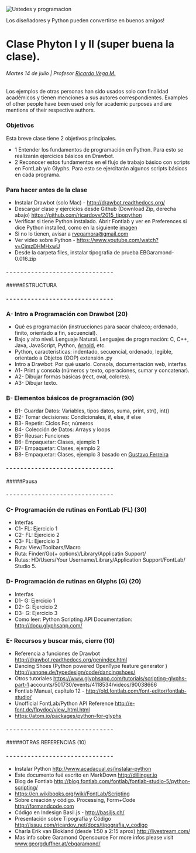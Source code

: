 ![Ustedes y programacion](http://meseconomie.com/wp-content/uploads/2012/07/chat-hugs.jpg)

Los diseñadores y Python pueden convertirse en buenos amigos!

# Clase Phyton I y II (super buena la clase).
###### Martes 14 de julio | Profesor [Ricardo Vega M.](www.ricardov.cl)
Los ejemplos de otras personas han sido usados solo con finalidad académicos y tienen menciones a sus autores correspondientes.
Examples of other people have been used only for academic purposes and are mentions of their respective authors.

### Objetivos
Esta breve clase tiene 2 objetivos principales.

- 1 Entender los fundamentos de programación en Python. Para esto se realizarán ejercicios básicos en Drawbot. 
- 2 Reconocer estos fundamentos en el flujo de trabajo básico con scripts en FontLab y/o Glyphs. Para esto se ejercitarán algunos scripts básicos en cada programa. 

### Para hacer antes de la clase
- Instalar Drawbot (solo Mac) - http://drawbot.readthedocs.org/
- Descargar clase y ejercicios desde Github (Download Zip, derecha abajo) https://github.com/ricardovv/2015_tipopython 
- Verificar si tiene Python instalado. Abrir Fontlab y ver en Preferences si dice Python installed, como en la siguiente [imagen](https://raw.githubusercontent.com/ricardovv/2015_tipopython/master/img/fontlabProperties.png)
- Si no lo tienen, avisar a rvegamora@gmail.com
- Ver video sobre Python - https://www.youtube.com/watch?v=CjmzDHMHxwU
- Desde la carpeta files, instalar tipografia de prueba EBGaramond-0.016.zip

#### - - - - - - - - - - - - - - - - - - - - - - - -  - - - - - -
#####ESTRUCTURA
#### - - - - - - - - - - - - - - - - - - - - - - - -  - - - - - -

### A- Intro a Programación con Drawbot (20)
- Qué es programación (instrucciones para sacar chaleco; ordenado, finito, orientado a fin, secuencial).
- Bajo y alto nivel. Lenguaje Natural. Lenguajes de programación: C, C++, Java, JavaScript, Python, [Arnold](http://lhartikk.github.io/ArnoldC), etc.  
- Python, características: indentado, secuencial, ordenado, legible, orientado a Objetos (OOP) extensión .py
- Intro a Drawbot: Por qué usarlo. Consola, documentación web, interfas. 
- A1- Print y consola (números y texto, operaciones, sumar y concatenar).
- A2- Dibujar formas básicas (rect, oval, colores).
- A3- Dibujar texto.

### B- Elementos básicos de programación (90)
- B1- Guardar Datos: Variables, tipos datos, suma, print, str(), int()
- B2- Tomar decisiones: Condicionales, if, else, if else
- B3- Repetir: Ciclos For, números
- B4- Colección de Datos: Arrays y loops
- B5- Reusar: Funciones
- B6- Empaquetar: Clases, ejemplo 1
- B7- Empaquetar: Clases, ejemplo 2 
- B8- Empaquetar: Clases, ejemplo 3 basado en [Gustavo Ferreira](https://gist.github.com/gferreira/10da8431c22a205d4ca1)

#### - - - - - - - - - - - - - - - - - - - - - - - -  - - - - - -
#####Pausa
#### - - - - - - - - - - - - - - - - - - - - - - - -  - - - - - -

### C- Programación de rutinas en FontLab (FL) (30)
- Interfas
- C1- FL: Ejercicio 1 
- C2- FL: Ejercicio 2 
- C3- FL: Ejercicio 3
- Ruta: View/Toolbars/Macro
- Ruta: Finder/Go(+ options)/Library/Applicatin Support/ 
- Rutas: HD/Users/Your Username/Library/Application Support/FontLab/ Studio 5.

### D- Programación de rutinas en Glyphs (G) (20)
- Interfas
- D1- G: Ejercicio 1 
- D2- G: Ejercicio 2 
- D3- G: Ejercicio 3 
- Como leer: Python Scripting API Documentation: http://docu.glyphsapp.com/

### E- Recursos y buscar más, cierre (10)
- Referencia a funciones de Drawbot http://drawbot.readthedocs.org/genindex.html  
- Dancing Shoes (Python powered OpenType feature generator ) http://yanone.de/typedesign/code/dancingshoes/
- Otros tutoriales https://www.glyphsapp.com/tutorials/scripting-glyphs-part-1
accounts/501730/events/4118534/videos/90038666
- Fontlab Manual, capítulo 12 - http://old.fontlab.com/font-editor/fontlab-studio/
- Unofficial FontLab/Python API Reference http://e-font.de/flpydoc/view_html.html
- https://atom.io/packages/python-for-glyphs

#### - - - - - - - - - - - - - - - - - - - - - - - -  - - - - - -
#####OTRAS REFERENCIAS (10)
#### - - - - - - - - - - - - - - - - - - - - - - - -  - - - - - -
- Instalar Python http://www.acadacual.es/instalar-python 
- Este documento fué escrito en MarkDown http://dillinger.io 
- Blog de Fontlab http://blog.fontlab.com/fontlab/fontlab-studio-5/python-scripting/
- https://en.wikibooks.org/wiki/FontLab/Scripting
- Sobre creación y código. Processing, Form+Code http://formandcode.com  
- Código en Indesign Basil.js - http://basiljs.ch/
- Presentación sobre Tipografía y Código http://issuu.com/ricardov_net/docs/tipografia_y_codigo
- Charla Erik van Blokland (desde 1:50 a 2:15 aprox) http://livestream.com/
- Mas info sobre Garamond Opensource For more infos please visit www.georgduffner.at/ebgaramond/
